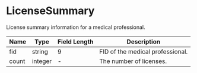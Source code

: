 # LicenseSummary

License summary information for a medical professional.

| Name | Type | Field Length | Description |
| - | - | - | - |
| fid  | string | 9 | FID of the medical professional. |
| count | integer | - | The number of licenses. |
